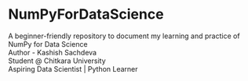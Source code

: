 # NumPyForDataScience
A beginner-friendly repository to document my learning and practice of NumPy for Data Science <br>
Author - Kashish Sachdeva<br>
Student @ Chitkara University<br>
Aspiring Data Scientist | Python Learner<br>